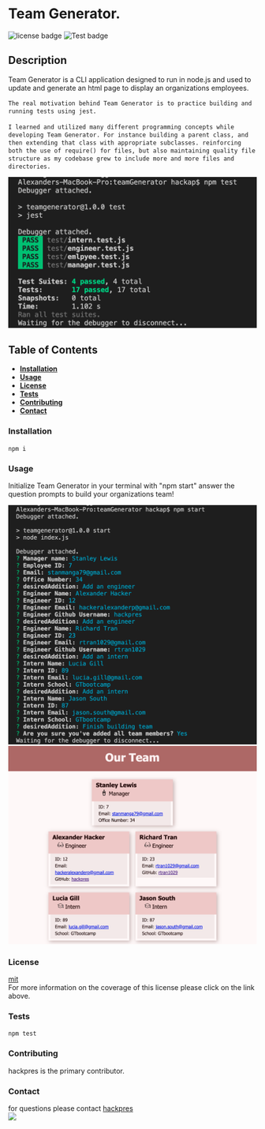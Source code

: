 
# Team Generator.

![license badge](https://img.shields.io/badge/license-mit-brightgreen)
![Test badge](https://img.shields.io/badge/tests-passed-success)

## Description
Team Generator is a CLI application designed to run in node.js and used to update and generate an html page to display an organizations employees.

    The real motivation behind Team Generator is to practice building and running tests using jest.

    I learned and utilized many different programming concepts while developing Team Generator. For instance building a parent class, and then extending that class with appropriate subclasses. reinforcing both the use of require() for files, but also maintaining quality file structure as my codebase grew to include more and more files and directories.

<img src="./images/passingTests.png" width="800"/><br/>


## Table of Contents

* **[Installation](#installation)**<br />
* **[Usage](#usage)**<br />
* **[License](#license)**<br />
* **[Tests](#tests)**<br />
* **[Contributing](#contributing)**<br />
* **[Contact](#contact)**<br />

### Installation
<a name="installation"/>

```
npm i
```

### Usage
<a name="usage"/>
Initialize Team Generator in your terminal with "npm start" answer the question prompts to build your organizations team!<br/>

<img src="./images/prompts.png" width="800"/><br/>
<img src="./images/teamHtml.png" width="800"/><br/>


### License
<a name="license"/>

<a href="https://choosealicense.com/licenses/mit/">mit</a><br/>
            For more information on the coverage of this license please click on the link above.

### Tests
<a name="tests"/>

```
npm test
```

### Contributing
<a name="contributing"/>
hackpres is the primary contributor.


### Contact
<a name="contact"/>
for questions please contact <a href="https://github.com/hackpres">hackpres</a><br/>
<img src="./images/hackpres.png" width="300"/>
